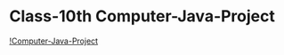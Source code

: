 # Class-10th Computer-Java-Project
[!Computer-Java-Project](https://telegra.ph/file/57c67f575eb0f1198e5a4.jpg)
